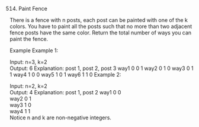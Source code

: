 514. Paint Fence

There is a fence with n posts, each post can be painted with one of the k colors.
You have to paint all the posts such that no more than two adjacent fence posts have the same color.
Return the total number of ways you can paint the fence.

Example
Example 1:

Input: n=3, k=2  
Output: 6
Explanation:
          post 1,   post 2, post 3
    way1    0         0       1 
    way2    0         1       0
    way3    0         1       1
    way4    1         0       0
    way5    1         0       1
    way6    1         1       0
Example 2:

Input: n=2, k=2  
Output: 4
Explanation:
          post 1,   post 2
    way1    0         0       
    way2    0         1            
    way3    1         0          
    way4    1         1       
Notice
n and k are non-negative integers.


